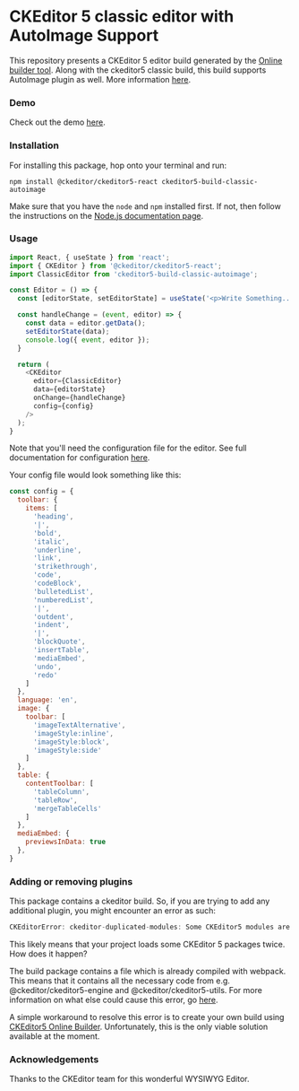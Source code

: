 # CKEditor 5 classic editor with AutoImage Support

This repository presents a CKEditor 5 editor build generated by the [Online builder tool](https://ckeditor.com/ckeditor-5/online-builder).
Along with the ckeditor5 classic build, this build supports AutoImage plugin as well. More information [here](https://ckeditor.com/docs/ckeditor5/latest/api/module_image_autoimage-AutoImage.html).

### Demo

Check out the demo [here](https://pratikawaik.github.io/ckeditor5-build-classic-autoimage/).

### Installation

For installing this package, hop onto your terminal and run:

```
npm install @ckeditor/ckeditor5-react ckeditor5-build-classic-autoimage
```

Make sure that you have the `node` and `npm` installed first. If not, then follow the instructions on the [Node.js documentation page](https://nodejs.org/en/).

### Usage

```js
import React, { useState } from 'react';
import { CKEditor } from '@ckeditor/ckeditor5-react';
import ClassicEditor from 'ckeditor5-build-classic-autoimage';

const Editor = () => {
  const [editorState, setEditorState] = useState('<p>Write Something...</p>');

  const handleChange = (event, editor) => {
    const data = editor.getData();
    setEditorState(data);
    console.log({ event, editor });
  }

  return (
    <CKEditor
      editor={ClassicEditor}
      data={editorState}
      onChange={handleChange} 
      config={config}
    />
  );
}
```

Note that you'll need the configuration file for the editor. See full documentation for configuration [here](https://ckeditor.com/docs/ckeditor5/latest/builds/guides/integration/configuration.html).

Your config file would look something like this:

```js
const config = {
  toolbar: {
    items: [
      'heading',
      '|',
      'bold',
      'italic',
      'underline',
      'link',
      'strikethrough',
      'code',
      'codeBlock',
      'bulletedList',
      'numberedList',
      '|',
      'outdent',
      'indent',
      '|',
      'blockQuote',
      'insertTable',
      'mediaEmbed',
      'undo',
      'redo'
    ]
  },
  language: 'en',
  image: {
    toolbar: [
      'imageTextAlternative',
      'imageStyle:inline',
      'imageStyle:block',
      'imageStyle:side'
    ]
  },
  table: {
    contentToolbar: [
      'tableColumn',
      'tableRow',
      'mergeTableCells'
    ]
  },
  mediaEmbed: {
    previewsInData: true
  },
}
```


### Adding or removing plugins

This package contains a ckeditor build. So, if you are trying to add any additional plugin, you might encounter an error as such:

```js
CKEditorError: ckeditor-duplicated-modules: Some CKEditor5 modules are duplicated...
```

This likely means that your project loads some CKEditor 5 packages twice. How does it happen?

The build package contains a file which is already compiled with webpack. This means that it contains all the necessary code from e.g. @ckeditor/ckeditor5-engine and @ckeditor/ckeditor5-utils. For more information on what else could cause this error, go [here](https://ckeditor.com/docs/ckeditor5/latest/framework/guides/support/error-codes.html#error-ckeditor-duplicated-modules).

A simple workaround to resolve this error is to create your own build using [CKEditor5 Online Builder](https://ckeditor.com/ckeditor-5/online-builder/). Unfortunately, this is the only viable solution available at the moment.

### Acknowledgements

Thanks to the CKEditor team for this wonderful WYSIWYG Editor.